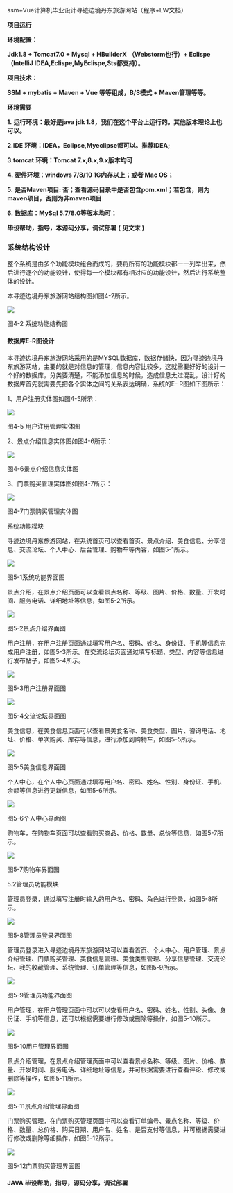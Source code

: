 ssm+Vue计算机毕业设计寻迹边境丹东旅游网站（程序+LW文档）

**项目运行**

**环境配置：**

**Jdk1.8 + Tomcat7.0 + Mysql + HBuilderX** **（Webstorm也行）+ Eclispe（IntelliJ
IDEA,Eclispe,MyEclispe,Sts都支持）。**

**项目技术：**

**SSM + mybatis + Maven + Vue** **等等组成，B/S模式 + Maven管理等等。**

**环境需要**

**1.** **运行环境：最好是java jdk 1.8，我们在这个平台上运行的。其他版本理论上也可以。**

**2.IDE** **环境：IDEA，Eclipse,Myeclipse都可以。推荐IDEA;**

**3.tomcat** **环境：Tomcat 7.x,8.x,9.x版本均可**

**4.** **硬件环境：windows 7/8/10 1G内存以上；或者 Mac OS；**

**5.** **是否Maven项目: 否；查看源码目录中是否包含pom.xml；若包含，则为maven项目，否则为非maven项目**

**6.** **数据库：MySql 5.7/8.0等版本均可；**

**毕设帮助，指导，本源码分享，调试部署** **(** **见文末** **)**

### 系统结构设计

整个系统是由多个功能模块组合而成的，要将所有的功能模块都一一列举出来，然后进行逐个的功能设计，使得每一个模块都有相对应的功能设计，然后进行系统整体的设计。

本寻迹边境丹东旅游网站结构图如图4-2所示。

![](./res/5c0cf3de1dd74cd9972c850b32dca86a.png)

图4-2 系统功能结构图

#### 数据库E-R图设计

本寻迹边境丹东旅游网站采用的是MYSQL数据库，数据存储快，因为寻迹边境丹东旅游网站，主要的就是对信息的管理，信息内容比较多，这就需要好好的设计一个好的数据库，分类要清楚，不能添加信息的时候，造成信息太过混乱，设计好的数据库首先就需要先把各个实体之间的关系表达明确，系统的E-
R图如下图所示：

1、用户注册实体图如图4-5所示：

![](./res/f31d034f28134833aaff5b5ee5271ba0.png)

图4-5 用户注册管理实体图

2、景点介绍信息实体图如图4-6所示：

![](./res/dcc08933c1a04dc3835dd4fc6a6019bd.png)

图4-6景点介绍信息实体图

3、门票购买管理实体图如图4-7所示：

![](./res/cc8f980941c44554a5ad31a6110476e0.png)

图4-7门票购买管理实体图

系统功能模块

寻迹边境丹东旅游网站，在系统首页可以查看首页、景点介绍、美食信息、分享信息、交流论坛、个人中心、后台管理、购物车等内容，如图5-1所示。

![](./res/a3ced58a3b334b34bee8381c97c1d518.png)

图5-1系统功能界面图

景点介绍，在景点介绍页面可以查看景点名称、等级、图片、价格、数量、开发时间、服务电话、详细地址等信息，如图5-2所示。

![](./res/01c18fa7845940f78b9e3bf8a43bdf66.png)

图5-2景点介绍界面图

用户注册，在用户注册页面通过填写用户名、密码、姓名、身份证、手机等信息完成用户注册，如图5-3所示。在交流论坛页面通过填写标题、类型、内容等信息进行发布帖子，如图5-4所示。

![](./res/a87e60bfb4fd450482e28c301ba0b7b1.png)

图5-3用户注册界面图

![](./res/218fd870fa6d4507ba514b1c41f26909.png)

图5-4交流论坛界面图

美食信息，在美食信息页面可以查看景美食名称、美食类型、图片、咨询电话、地址、价格、单次购买、库存等信息，进行添加到购物车，如图5-5所示。

![](./res/d0f8e84fc70f4634b9c26c7d8dbe5818.png)

图5-5美食信息界面图

个人中心，在个人中心页面通过填写用户名、密码、姓名、性别、身份证、手机、余额等信息进行更新信息，如图5-6所示。

![](./res/77d38f5509674d028531e2ee61deed31.png)

图5-6个人中心界面图

购物车，在购物车页面可以查看购买商品、价格、数量、总价等信息，如图5-7所示。

![](./res/d1239d621d1041a095a14ec7279a3868.png)

图5-7购物车界面图

5.2管理员功能模块

管理员登录，通过填写注册时输入的用户名、密码、角色进行登录，如图5-8所示。

![](./res/7949bb1564ae4d489fd363c842568acc.png)

图5-8管理员登录界面图

管理员登录进入寻迹边境丹东旅游网站可以查看首页、个人中心、用户管理、景点介绍管理、门票购买管理、美食信息管理、美食类型管理、分享信息管理、交流论坛、我的收藏管理、系统管理、订单管理等信息，如图5-9所示。

![](./res/1143349fb61545d7be7d5d0655cebe2c.png)

图5-9管理员功能界面图

用户管理，在用户管理页面中可以可以查看用户名、密码、姓名、性别、头像、身份证、手机等信息，还可以根据需要进行修改或删除等操作，如图5-10所示。

![](./res/07faac88b1e845658d01b59e105ab222.png)

图5-10用户管理界面图

景点介绍管理，在景点介绍管理页面中可以查看景点名称、等级、图片、价格、数量、开发时间、服务电话、详细地址等信息，并可根据需要进行查看评论、修改或删除等操作，如图5-11所示。

![](./res/df4d8873d72143898cc0132bbad1187d.png)

图5-11景点介绍管理界面图

门票购买管理，在门票购买管理页面中可以查看订单编号、景点名称、等级、价格、数量、总价格、购买日期、用户名、姓名、是否支付等信息，并可根据需要进行修改或删除等细操作，如图5-12所示。

![](./res/986b3c0adbfd48808388dcd06accacd6.png)

图5-12门票购买管理界面图

#### **JAVA** **毕设帮助，指导，源码分享，调试部署**

